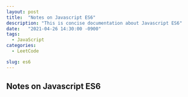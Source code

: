 ```yaml
---
layout: post
title:  "Notes on Javascript ES6"
description: "This is concise documentation about Javascript ES6"
date:   "2021-04-26 14:30:00 -0900"
tags:
  - JavaScript
categories:
  - LeetCode

slug: es6
---
```


## Notes on Javascript ES6
